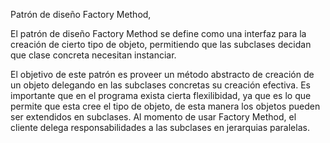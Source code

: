 Patrón de diseño Factory Method,

El patrón de diseño Factory Method se define como una interfaz para la creación de cierto tipo de objeto, permitiendo que las subclases decidan que clase concreta necesitan instanciar.

El objetivo de este patrón es proveer un método abstracto de creación de un objeto delegando en las subclases concretas su creación efectiva. Es importante que en el programa exista cierta flexilibidad, ya que es lo que permite que esta cree el tipo de objeto, de esta manera los objetos pueden ser extendidos en subclases. Al momento de usar Factory Method, el cliente delega responsabilidades a las subclases en jerarquias paralelas.

